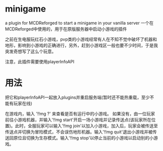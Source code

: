 # minigame
a plugin for MCDReforged to start a minigame in your vanilla server
一个在MCDReforged中使用的，用于在原版服务器中启动小游戏的插件


之前在生电服玩红石小游戏，pvp类的小游戏经常有人在不知不觉中破坏了机器和地形，影响到小游戏的正确进行，另外，赶到小游戏区一般也要不少时间，于是我突发奇想写了这么个玩意。

注意，此插件需要使用playerInfoAPI

# 用法

把它和playerInfoAPI一起放入plugins并重启服务端(暂时还不能热重载，至少不能有玩家在线)

在游戏内，输入 '!!mg ?' 来查看是否有运行中的小游戏。
如果没有，由一位玩家前往小游戏机器，并输入'!!mg start'开启一场小游戏并记录传送点(该玩家所在位置)。此时，全服玩家可以输入'!!mg join'以加入小游戏，加入后，玩家会被传送至传送点并切换为冒险模式，不会误伤地形机器。输入'!!mg quit'退出小游戏并被传送回原位且切换为生存模式。输入'!!mg stop'以停止当前的小游戏以启动别的小游戏。
